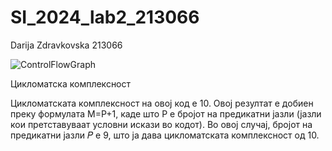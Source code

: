# SI_2024_lab2_213066

Darija Zdravkovska 213066 

![ControlFlowGraph](https://github.com/Dashaa111/SI_2024_lab2_213066/assets/165520749/fb795620-9837-45aa-9b6b-481389d8b28b)

Цикломатска комплексност

Цикломатската комплексност на овој код е 10. Овој резултат е добиен преку формулата M=P+1, каде што P е бројот на предикатни јазли (јазли кои претставуваат условни искази во кодот). Во овој случај, бројот на предикатни јазли 𝑃 е 9, што ја дава цикломатската комплексност од 10.

